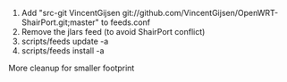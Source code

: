 
1. Add "src-git VincentGijsen git://github.com/VincentGijsen/OpenWRT-ShairPort.git;master" to feeds.conf
2. Remove the jlars feed (to avoid ShairPort conflict)
3. scripts/feeds update -a
4. scripts/feeds install -a

More cleanup for smaller footprint

